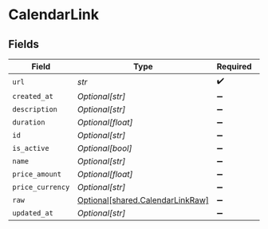 # CalendarLink


## Fields

| Field                                                                      | Type                                                                       | Required                                                                   | Description                                                                |
| -------------------------------------------------------------------------- | -------------------------------------------------------------------------- | -------------------------------------------------------------------------- | -------------------------------------------------------------------------- |
| `url`                                                                      | *str*                                                                      | :heavy_check_mark:                                                         | N/A                                                                        |
| `created_at`                                                               | *Optional[str]*                                                            | :heavy_minus_sign:                                                         | N/A                                                                        |
| `description`                                                              | *Optional[str]*                                                            | :heavy_minus_sign:                                                         | N/A                                                                        |
| `duration`                                                                 | *Optional[float]*                                                          | :heavy_minus_sign:                                                         | N/A                                                                        |
| `id`                                                                       | *Optional[str]*                                                            | :heavy_minus_sign:                                                         | N/A                                                                        |
| `is_active`                                                                | *Optional[bool]*                                                           | :heavy_minus_sign:                                                         | N/A                                                                        |
| `name`                                                                     | *Optional[str]*                                                            | :heavy_minus_sign:                                                         | N/A                                                                        |
| `price_amount`                                                             | *Optional[float]*                                                          | :heavy_minus_sign:                                                         | N/A                                                                        |
| `price_currency`                                                           | *Optional[str]*                                                            | :heavy_minus_sign:                                                         | N/A                                                                        |
| `raw`                                                                      | [Optional[shared.CalendarLinkRaw]](../../models/shared/calendarlinkraw.md) | :heavy_minus_sign:                                                         | N/A                                                                        |
| `updated_at`                                                               | *Optional[str]*                                                            | :heavy_minus_sign:                                                         | N/A                                                                        |